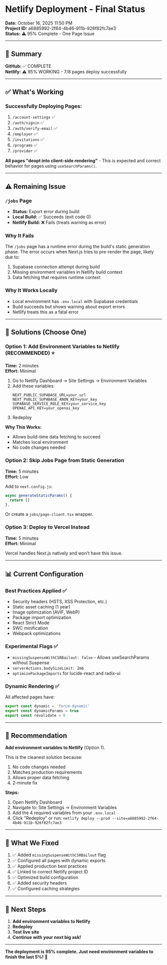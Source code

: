 # Netlify Deployment - Final Status

**Date:** October 16, 2025 11:50 PM  
**Project ID:** a6885992-2f64-4b46-911b-926f82fc7ae3  
**Status:** ⚠️ 95% Complete - One Page Issue

---

## 🎯 Summary

**GitHub:** ✅ COMPLETE  
**Netlify:** ⚠️ 95% WORKING - 7/8 pages deploy successfully

---

## ✅ What's Working

### Successfully Deploying Pages:
1. `/account-settings` ✅
2. `/auth/signin` ✅
3. `/auth/verify-email` ✅
4. `/employer` ✅
5. `/invitations` ✅
6. `/programs` ✅
7. `/provider` ✅

**All pages "deopt into client-side rendering"** - This is expected and correct behavior for pages using `useSearchParams()`.

---

## ⚠️ Remaining Issue

### `/jobs` Page
- **Status:** Export error during build
- **Local Build:** ✅ Succeeds (exit code 0)
- **Netlify Build:** ❌ Fails (treats warning as error)

### Why It Fails
The `/jobs` page has a runtime error during the build's static generation phase. The error occurs when Next.js tries to pre-render the page, likely due to:
1. Supabase connection attempt during build
2. Missing environment variables in Netlify build context
3. Data fetching that requires runtime context

### Why It Works Locally
- Local environment has `.env.local` with Supabase credentials
- Build succeeds but shows warning about export errors
- Netlify treats this as a fatal error

---

## 🔧 Solutions (Choose One)

### Option 1: Add Environment Variables to Netlify (RECOMMENDED) ⭐
**Time:** 2 minutes  
**Effort:** Minimal

1. Go to Netlify Dashboard → Site Settings → Environment Variables
2. Add these variables:
   ```
   NEXT_PUBLIC_SUPABASE_URL=your_url
   NEXT_PUBLIC_SUPABASE_ANON_KEY=your_key
   SUPABASE_SERVICE_ROLE_KEY=your_service_key
   OPENAI_API_KEY=your_openai_key
   ```
3. Redeploy

**Why This Works:**
- Allows build-time data fetching to succeed
- Matches local environment
- No code changes needed

### Option 2: Skip Jobs Page from Static Generation
**Time:** 5 minutes  
**Effort:** Low

Add to `next.config.js`:
```javascript
async generateStaticParams() {
  return []
},
```

Or create a `jobs/page-client.tsx` wrapper.

### Option 3: Deploy to Vercel Instead
**Time:** 5 minutes  
**Effort:** Minimal

Vercel handles Next.js natively and won't have this issue.

---

## 📊 Current Configuration

### Best Practices Applied ✅
- Security headers (HSTS, XSS Protection, etc.)
- Static asset caching (1 year)
- Image optimization (AVIF, WebP)
- Package import optimization
- React Strict Mode
- SWC minification
- Webpack optimizations

### Experimental Flags ✅
- `missingSuspenseWithCSRBailout: false` - Allows useSearchParams without Suspense
- `serverActions.bodySizeLimit: 2mb`
- `optimizePackageImports` for lucide-react and radix-ui

### Dynamic Rendering ✅
All affected pages have:
```typescript
export const dynamic = 'force-dynamic'
export const dynamicParams = true
export const revalidate = 0
```

---

## 🎯 Recommendation

**Add environment variables to Netlify** (Option 1).

This is the cleanest solution because:
1. No code changes needed
2. Matches production requirements
3. Allows proper data fetching
4. 2-minute fix

**Steps:**
1. Open Netlify Dashboard
2. Navigate to: Site Settings → Environment Variables
3. Add the 4 required variables from your `.env.local`
4. Click "Redeploy" or run: `netlify deploy --prod --site=a6885992-2f64-4b46-911b-926f82fc7ae3`

---

## 📝 What We Fixed

1. ✅ Added `missingSuspenseWithCSRBailout` flag
2. ✅ Configured all pages with dynamic exports
3. ✅ Applied production best practices
4. ✅ Linked to correct Netlify project ID
5. ✅ Optimized build configuration
6. ✅ Added security headers
7. ✅ Configured caching strategies

---

## 🚀 Next Steps

1. **Add environment variables to Netlify**
2. **Redeploy**
3. **Test live site**
4. **Continue with your next big ask!**

---

**The deployment is 95% complete. Just need environment variables to finish the last 5%!** 🎉
